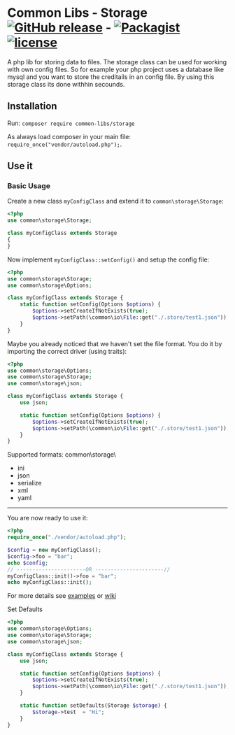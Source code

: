 # Common Libs - Storage  [![GitHub release](https://img.shields.io/github/release/common-libs/storage.svg?maxAge=2592001&style=flat-square)](https://github.com/common-libs/storage) -  [![Packagist](https://img.shields.io/packagist/dt/common-libs/storage.svg?maxAge=2592001&style=flat-square)](https://packagist.org/packages/common-libs/storage) [![license](https://img.shields.io/github/license/common-libs/storage.svg?maxAge=2592000&style=flat-square)](https://github.com/common-libs/storage)

A php lib for storing data to files. The storage class can be used for working with own config files. So for example your php project uses a database like mysql and you want to store the creditails in an config file. By using this storage class its done withhin secounds.


## Installation

Run:
`composer require common-libs/storage`

As always load composer in your main file: ```require_once("vendor/autoload.php");```.

## Use it


### Basic Usage

Create a new class `myConfigClass` and extend it to `common\storage\Storage`:
```php
<?php
use common\storage\Storage;

class myConfigClass extends Storage
{
}
```
Now implement `myConfigClass::setConfig()` and setup the config file:
```php
<?php
use common\storage\Storage;
use common\storage\Options;

class myConfigClass extends Storage {
    static function setConfig(Options $options) {
        $options->setCreateIfNotExists(true);
        $options->setPath(\common\io\File::get("./.store/test1.json"));
    }
}
```
Maybe you already noticed that we haven't set the file format. You do it by importing the correct driver (using traits):
```php
<?php
use common\storage\Options;
use common\storage\Storage;
use common\storage\json;

class myConfigClass extends Storage {
	use json;

	static function setConfig(Options $options) {
		$options->setCreateIfNotExists(true);
		$options->setPath(\common\io\File::get("./.store/test1.json"));
	}
}

```
Supported formats: 
common\storage\

 - ini
 - json
 - serialize
 - xml
 - yaml

----------

You are now ready to use it:
```php
<?php
require_once("./vendor/autoload.php");

$config = new myConfigClass();
$config->foo = "bar";
echo $config;
// ----------------------OR ----------------------//
myConfigClass::init()->foo = "bar";
echo myConfigClass::init();
```

For more details see [examples](https://github.com/common-libs/storage/blob/master/examples/storage) or [wiki](https://github.com/common-libs/storage/wiki/Storage:Overview)

Set Defaults
```php
<?php
use common\storage\Options;
use common\storage\Storage;
use common\storage\json;

class myConfigClass extends Storage {
	use json;

	static function setConfig(Options $options) {
		$options->setCreateIfNotExists(true);
		$options->setPath(\common\io\File::get("./.store/test1.json"));
	}

	static function setDefaults(Storage $storage) {
		$storage->test  = "Hi";
	}
}

```